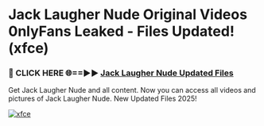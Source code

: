 # Jack Laugher Nude Original Videos 0nlyFans Leaked - Files Updated! (xfce)

<h3>🔴 CLICK HERE 🌐==►► <a href="https://tinyurl.com/5h6xmrr3" rel="nofollow">Jack Laugher Nude Updated Files</a></h3>

Get Jack Laugher Nude and all content. Now you can access all videos and pictures of Jack Laugher Nude. New Updated Files 2025!

[![xfce](https://i.imgur.com/KVD873Z.gif)](https://tinyurl.com/5h6xmrr3)
